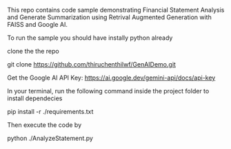 This repo contains code sample demonstrating Financial Statement Analysis and Generate Summarization using Retrival Augmented Generation with FAISS and Google AI.

To run the sample you should have instally python already

clone the the repo 

git clone https://github.com/thiruchenthilwf/GenAIDemo.git

Get the Google AI API Key: https://ai.google.dev/gemini-api/docs/api-key

In your terminal, run the following command inside the project folder to install dependecies

pip install -r ./requirements.txt

Then execute the code by

python ./AnalyzeStatement.py

